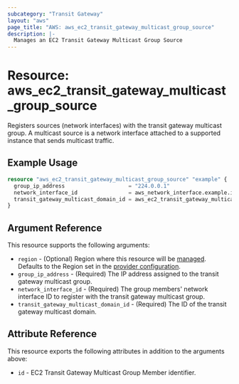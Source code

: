 ```yaml
---
subcategory: "Transit Gateway"
layout: "aws"
page_title: "AWS: aws_ec2_transit_gateway_multicast_group_source"
description: |-
  Manages an EC2 Transit Gateway Multicast Group Source
---
```


# Resource: aws_ec2_transit_gateway_multicast_group_source

Registers sources (network interfaces) with the transit gateway multicast group.
A multicast source is a network interface attached to a supported instance that sends multicast traffic.

## Example Usage

```terraform
resource "aws_ec2_transit_gateway_multicast_group_source" "example" {
  group_ip_address                    = "224.0.0.1"
  network_interface_id                = aws_network_interface.example.id
  transit_gateway_multicast_domain_id = aws_ec2_transit_gateway_multicast_domain.example.id
}
```

## Argument Reference

This resource supports the following arguments:

* `region` - (Optional) Region where this resource will be [managed](https://docs.aws.amazon.com/general/latest/gr/rande.html#regional-endpoints). Defaults to the Region set in the [provider configuration](https://registry.terraform.io/providers/hashicorp/aws/latest/docs#aws-configuration-reference).
* `group_ip_address` - (Required) The IP address assigned to the transit gateway multicast group.
* `network_interface_id` - (Required) The group members' network interface ID to register with the transit gateway multicast group.
* `transit_gateway_multicast_domain_id` - (Required) The ID of the transit gateway multicast domain.

## Attribute Reference

This resource exports the following attributes in addition to the arguments above:

* `id` - EC2 Transit Gateway Multicast Group Member identifier.
